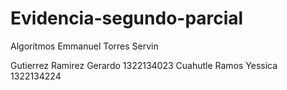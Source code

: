 # Evidencia-segundo-parcial
Algoritmos
Emmanuel Torres Servin

Gutierrez Ramirez Gerardo
1322134023
Cuahutle Ramos Yessica 
1322134224
